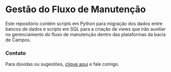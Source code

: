 # Gestão do Fluxo de Manutenção
Este repositório contém scripts em Python para migração dos dados entre bancos de dados e scripts em SQL para a criação de views que irão auxiliar no gerenciamento do fluxo de manutenção dentro das plataformas da bacia de Campos.

### Contato
Para dúvidas ou sugestões, [clique aqui](mailto:dspsoares@outlook.com) e fale comigo.
